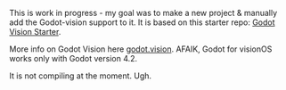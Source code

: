 This is work in progress - my goal was to make a new project & manually add the Godot-vision support to it.  It is based on this starter repo: [Godot Vision Starter](https://github.com/kevinw/GodotVisionExample).

More info on Godot Vision here [godot.vision](https://godot.vision).  AFAIK, Godot for visionOS works only with Godot version 4.2.

It is not compiling at the moment. Ugh.

